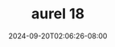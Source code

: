 --- 
title: "aurel 18"
description: "nonton bokep aurel 18 dood    "
date: 2024-09-20T02:06:26-08:00
file_code: "c5gsfpq7irbg"
draft: false
cover: "jz7e7l4dyrwsuh39.jpg"
tags: ["aurel", "bokep-indo", "bokep-viral", "bokep-ig"]
length: 56
fld_id: "1390211"
foldername: "Aurelnewalbum"
categories: ["Aurelnewalbum"]
views: 5
---